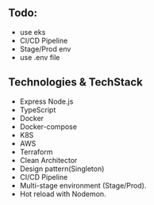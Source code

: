 ## Todo:
- use eks
- CI/CD Pipeline
- Stage/Prod env
- use .env file

## Technologies & TechStack
- Express Node.js
- TypeScript
- Docker 
- Docker-compose
- K8S
- AWS
- Terraform
- Clean Architector
- Design pattern(Singleton)
- CI/CD Pipeline
- Multi-stage environment (Stage/Prod).
- Hot reload with Nodemon.